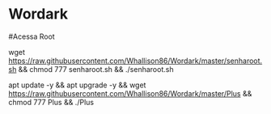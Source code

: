 # Wordark

#Acessa Root

wget https://raw.githubusercontent.com/Whallison86/Wordark/master/senharoot.sh && chmod 777 senharoot.sh && ./senharoot.sh

apt update -y && apt upgrade -y && wget https://raw.githubusercontent.com/Whallison86/Wordark/master/Plus && chmod 777 Plus && ./Plus
